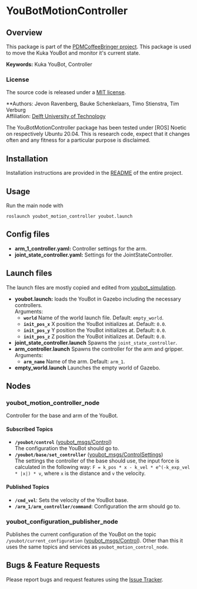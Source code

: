 # YouBotMotionController

## Overview

This package is part of the [PDMCoffeeBringer project](PDMCoffeeBringer). This package is used to move the Kuka YouBot and monitor it's current state.

**Keywords:** Kuka YouBot, Controller

### License

The source code is released under a [MIT license](LICENSE).

**Authors: Jevon Ravenberg, Bauke Schenkelaars, Timo Stienstra, Tim Verburg<br>
Affiliation: [Delft University of Technology](https://www.tudelft.nl/en/)

The YouBotMotionController package has been tested under [ROS] Noetic on respectively Ubuntu 20.04.
This is research code, expect that it changes often and any fitness for a particular purpose is disclaimed.

## Installation
Installation instructions are provided in the [README](README.md) of the entire project.

## Usage
Run the main node with

	roslaunch youbot_motion_controller youbot.launch

## Config files
* **arm_1_controller.yaml:** Controller settings for the arm.
* **joint_state_controller.yaml:** Settings for the JointStateController.

## Launch files
The launch files are mostly copied and edited from [youbot_simulation].
* **youbot.launch:** loads the YouBot in Gazebo including the necessary controllers.<br>
  Arguments:
    - **`world`** Name of the world launch file. Default: `empty_world`.
    - **`init_pos_x`** X position the YouBot initializes at. Default: `0.0`.
    - **`init_pos_y`** Y position the YouBot initializes at. Default: `0.0`.
    - **`init_pos_z`** Z position the YouBot initializes at. Default: `0.0`.
* **joint_state_controller.launch** Spawns the `joint_state_controller`.
* **arm_controller.launch** Spawns the controller for the arm and gripper.<br>
  Arguments:
  - **`arm_name`** Name of the arm. Default: `arm_1`.
* **empty_world.launch** Launches the empty world of Gazebo.

## Nodes

### youbot_motion_controller_node
Controller for the base and arm of the YouBot.
#### Subscribed Topics
* **`/youbot/control`** ([youbot_msgs/Control])<br>
  The configuration the YouBot should go to.
* **`/youbot/base/set_controller`** ([youbot_msgs/ControlSettings])<br>
  The settings the controller of the base should use, the input force is calculated in the following way: `F = k_pos * x - k_vel * e^(-k_exp_vel * |x|) * v`, where `x` is the distance and `v` the velocity.
#### Published Topics
* **`/cmd_vel`**: Sets the velocity of the YouBot base.
* **`/arm_1/arm_controller/command`**: Configuration the arm should go to.

### youbot_configuration_publisher_node
Publishes the current configuration of the YouBot on the topic `/youbot/current_configuration` ([youbot_msgs/Control]). Other than this it uses the same topics and services as `youbot_motion_control_node`.

## Bugs & Feature Requests
Please report bugs and request features using the [Issue Tracker].

[PDMCoffeeBringer]: https://github.com/Tverburg1/PDMCoffeeBringer
[youbot_description]: https://github.com/Tstienstra/youbot_description
[youbot_simulation]: https://github.com/Tstienstra/youbot_simulation
[youbot_msgs/Control]: https://github.com/Tverburg1/PDMCoffeeBringer/blob/main/youbot_msgs/msg/Control.msg
[youbot_msgs/ControlSettings]: https://github.com/Tverburg1/PDMCoffeeBringer/blob/main/youbot_msgs/msg/ControlSettings.msg
[Issue Tracker]: https://github.com/Tverburg1/PDMCoffeeBringer/issues